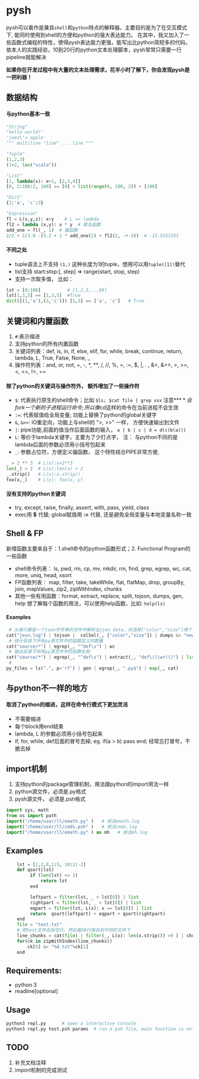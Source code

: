 # pysh

pysh可以看作是兼具`shell`和`python`特点的解释器。主要目的是为了在交互模式下, 能同时使用到shell的方便和python的强大表达能力。
在其中，我又加入了一些函数式编程的特性，使得pysh表达能力更强，能写出比python简短多的代码。 
依本人的实践经验，10到20行的python文本处理脚本，pysh常常只需要一行pipeline就能解决

 **如果你在开发过程中有大量的文本处理需求，花半小时了解下，你会发现pysh是一把利器！**


## 数据结构

#### 与python基本一致

```python
"String" 
"hello world!" 
'joes\'s apple' 
""" multiline "line" ... line """

"Tuple"   
(1,2,3) 
(1+2, len("scala"))

"List"    
[1, lambda(x): x+1, [2,3,4]] 
[0, 2:100:2, 100] == [0] + list(range(0, 100, 2)) + [100] 

"Dict"
{1:'a', 'c':3}

"Expression"
fl = L(x,y,z): x+y    # L == lambda
fl2 = lambda (x,y): x * y  # 匿名函数
add_one = fl(_, 1)  # 偏函数
2/2 + 2/3.0 -(5.2 + 2 * add_one(2) + fl2(2, -+-3))  # -15.5333333
```

#### 不同之处

- tuple语法上不支持 `(1,)` 这种长度为1的tuple，想用可以用`tuple([1])`替代
- list支持 start:stop:[, step] => range(start, stop, step)
- 支持一次取多值， 比如：
```python
lst = [0:100]          # [1,2,3,..,99]
lst[1,3,5] == [1,3,5]  #True
dict([(1,'a'),(3,'c')]) [1,3] == ['a', 'c']   # True
```


## 关键词和内置函数

1.  `#`:表示缩进
2.  支持python的所有内置函数
3.  关键词列表：def, is, in, if, else, elif, for, while, break, continue, return, lambda, L, True, False, None, _
4.  操作符列表：and, or, not, +, -, *, **, /, //, %, =, :=, $, |, . , &>, &>>, >, >=, <, <=, !=, ==  

#### 除了python的关键词与操作符外， 额外增加了一些操作符

- `$`: 代表执行原生的shell命令；比如 `$ls; $cat file | grep xxx`  注意**$** 会fork一个新的子进程运行命令; 所以像$cd这样的命令在当前进程不会生效
- `:=`: 代表赋值给全局变量; 功能上替换了python的global关键字
- `&`, `&>>`:  IO重定向，功能上与shell的 ">, >>" 一样， 方便快速输出到文件
- `|`: pipe功能,前面的值当作后面函数的输入， `a | b | c | d = d(c(b(a)))`
- `L`: 等价于lambda关键字，主要为了少打点字， 注： 与python不同的是lambda后面的参数必须用小括号包起来
- `_`: 参数占位符，方便定义偏函数， 这个特性结合PIPE非常方便, 

```python
_ > 2 ** 3  # L(x):x>2**3
len(_) > 2  # L(x):len(x) > 2
_.strip()   # L(x):x.strip()
foo(x,_)    # L(y): foo(x, y)
```

#### 没有支持的python关键词

- try, except, raise, finally, assert, with, pass, yield, class
- exec用 **$** 代替; global赋值用 **:=** 代替, 还是避免全局变量与本地变量名称一致


## Shell & FP

新增函数主要来自于：1.shell命令的python函数形式；2. Functional Program的一些函数

- shell命令列表： ls, pwd, rm, cp, mv, mkdir, rm, find, grep, egrep, wc, cat, more, uniq, head, xsort
- FP函数列表： map, filter, take, takeWhile, flat, flatMap, drop, groupBy, join, mapValues, zip2, zipWithIndex, chunks
- 其他一些有用函数：format, extract, replace, split, tojson, dumps, gen, help
想了解每个函数的用法，可以使用help函数，比如: `help(ls)`

#### Examples

```python
 # 从每行都是一个json字符串的文件中解析出json data，并选择["color","size"]两个字段，重新写入新的文件
cat("josn.log") | tojson |  colSel(_, ["color","size"]) | dumps &> "new_json.log"
 # 统计目录下所有py源文件中的函数定义的数量
cat("source/*") | egrep(_, "^def\s") | wc 
 # 输出目录下所有py源文件中的函数名称
cat("source/*") | egrep(_, "^def\s") | extract(_, "def\((\w+)\)") | list
 # 
py_files = ls(".", p='rf') | gen | egrep(_, ".py$") | map(_, cat) 
```

## 与python不一样的地方

#### 取消了python的缩进，这样在命令行模式下更加灵活

- 不需要缩进
- 每个block用end结束
- lambda, L 的参数必须用小括号包起来
- if, for, while, def后面的冒号去掉;  eg. if(a > b) pass end;  经常忘打冒号，干脆去掉 

## import机制

1.  支持python的package管理机制，用法跟python的import用法一样
2.  python源文件，必须是.py格式
3.  pysh源文件， 必须是.psh格式

```python
import sys, math
from os import path
import("/home/user/ll/emath.py" )   # 用法emath.log  
import("/home/user/ll/cmds.psh" )   # 用法cmds.log  
import("/home/user/ll/emath.py" ) as mh   # 用法mh.log  
```

## Examples

```python
    lst = [1,2,8,1:5, 10:1:-2]
    def qsort(lst)
         if (len(lst) <= 1)
             return lst
         end

         leftpart = filter(lst, _ < lst[0]) | list
         rightpart = filter(lst, _ > lst[0]) | list
         eqpart = filter(lst, L(x): x == lst[0]) | list
         return  qsort(leftpart) + eqpart + qsort(rightpart)
    end
    file = "test.txt"
	# 把test文件去除空行，然后每50行保存到不同的文件下
    line_chunks = cat(file) | filter(_, L(x): len(x.strip()) >0 ) | chunks(_, 50)
    for(ck in zipWithIndex(line_chunks))
        ck[0] &> "%d.txt"%ck[1]
    end
```

## Requirements:
- python 3
- readline[optional]

## Usage

```sh
python3 repl.py      # open a interactive console
python3 repl.py test.psh params  # run a psh file, main function is entry point
```


## TODO
1. 补充文档注释
2. import机制的完成测试

